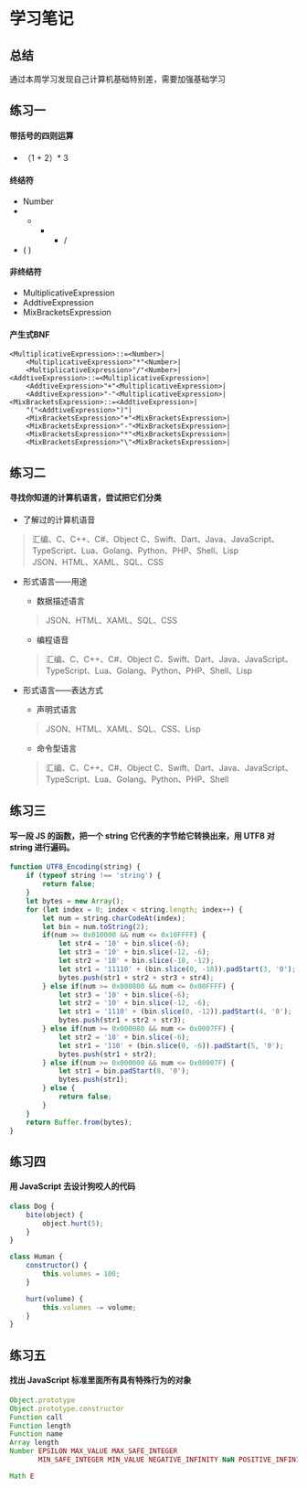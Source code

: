 # 学习笔记

## 总结  

通过本周学习发现自己计算机基础特别差，需要加强基础学习

## 练习一

#### 带括号的四则运算
* （1 + 2）* 3

#### 终结符
* Number 
* + - * / 
* ( )

#### 非终结符
* MultiplicativeExpression
* AddtiveExpression
* MixBracketsExpression

#### 产生式BNF
```BNF
<MultiplicativeExpression>::=<Number>|
    <MultiplicativeExpression>"*"<Number>|
    <MultiplicativeExpression>"/"<Number>|
<AddtiveExpression>::=<MultiplicativeExpression>|
    <AddtiveExpression>"+"<MultiplicativeExpression>|
    <AddtiveExpression>"-"<MultiplicativeExpression>|
<MixBracketsExpression>::=<AddtiveExpression>|
    "("<AddtiveExpression>")"|
    <MixBracketsExpression>"+"<MixBracketsExpression>|
    <MixBracketsExpression>"-"<MixBracketsExpression>|
    <MixBracketsExpression>"*"<MixBracketsExpression>|
    <MixBracketsExpression>"\"<MixBracketsExpression>|
```

## 练习二

#### 寻找你知道的计算机语言，尝试把它们分类  

* 了解过的计算机语音  
> 汇编、C、C++、C#、Object C、Swift、Dart、Java、JavaScript、TypeScript、Lua、Golang、Python、PHP、Shell、Lisp  
JSON、HTML、XAML、SQL、CSS

* 形式语言——用途
  * 数据描述语言
  > JSON、HTML、XAML、SQL、CSS
  * 编程语音
  > 汇编、C、C++、C#、Object C、Swift、Dart、Java、JavaScript、TypeScript、Lua、Golang、Python、PHP、Shell、Lisp 

* 形式语言——表达方式
  * 声明式语言
  > JSON、HTML、XAML、SQL、CSS、Lisp
  * 命令型语言
  > 汇编、C、C++、C#、Object C、Swift、Dart、Java、JavaScript、TypeScript、Lua、Golang、Python、PHP、Shell


## 练习三  

#### 写一段 JS 的函数，把一个 string 它代表的字节给它转换出来，用 UTF8 对 string 进行遍码。
```JavaScript
function UTF8_Encoding(string) {
    if (typeof string !== 'string') {
        return false;
    }
    let bytes = new Array();
    for (let index = 0; index < string.length; index++) {
        let num = string.charCodeAt(index);
        let bin = num.toString(2);
        if(num >= 0x010000 && num <= 0x10FFFF) {
            let str4 = '10' + bin.slice(-6);
            let str3 = '10' + bin.slice(-12, -6);
            let str2 = '10' + bin.slice(-18, -12);
            let str1 = '11110' + (bin.slice(0, -18)).padStart(3, '0');
            bytes.push(str1 + str2 + str3 + str4);
        } else if(num >= 0x000800 && num <= 0x00FFFF) {
            let str3 = '10' + bin.slice(-6);
            let str2 = '10' + bin.slice(-12, -6);
            let str1 = '1110' + (bin.slice(0, -12)).padStart(4, '0');
            bytes.push(str1 + str2 + str3);
        } else if(num >= 0x000080 && num <= 0x0007FF) {
            let str2 = '10' + bin.slice(-6);
            let str1 = '110' + (bin.slice(0, -6)).padStart(5, '0');
            bytes.push(str1 + str2);
        } else if(num >= 0x000000 && num <= 0x00007F) {
            let str1 = bin.padStart(8, '0');
            bytes.push(str1);
        } else {
            return false;
        }
    }
    return Buffer.from(bytes);
}
```


## 练习四

#### 用 JavaScript 去设计狗咬人的代码

```javaScript
class Dog {
    bite(object) {
        object.hurt(5);
    }
}

class Human {
    constructor() {
        this.volumes = 100;
    }

    hurt(volume) {
        this.volumes -= volume;
    }
}
```

## 练习五

#### 找出 JavaScript 标准里面所有具有特殊行为的对象

```JavaScript
Object.prototype
Object.prototype.constructor
Function call
Function length
Function name
Array length
Number EPSILON MAX_VALUE MAX_SAFE_INTEGER 
       MIN_SAFE_INTEGER MIN_VALUE NEGATIVE_INFINITY NaN POSITIVE_INFINITY prototype 

Math E 
```